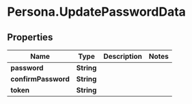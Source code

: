 # Persona.UpdatePasswordData

## Properties

Name | Type | Description | Notes
------------ | ------------- | ------------- | -------------
**password** | **String** |  | 
**confirmPassword** | **String** |  | 
**token** | **String** |  | 


